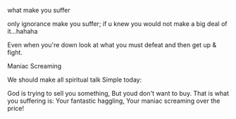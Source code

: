 what make you suffer

only ignorance make you suffer; if u knew you would not make a big deal of it...hahaha

Even when you're down look at what you must defeat and then get up & fight.


Maniac Screaming

We should make all spiritual talk
Simple today:

God is trying to sell you something,
But youd don't want to buy.
That is what you suffering is:
Your fantastic haggling,
Your maniac screaming over the price!